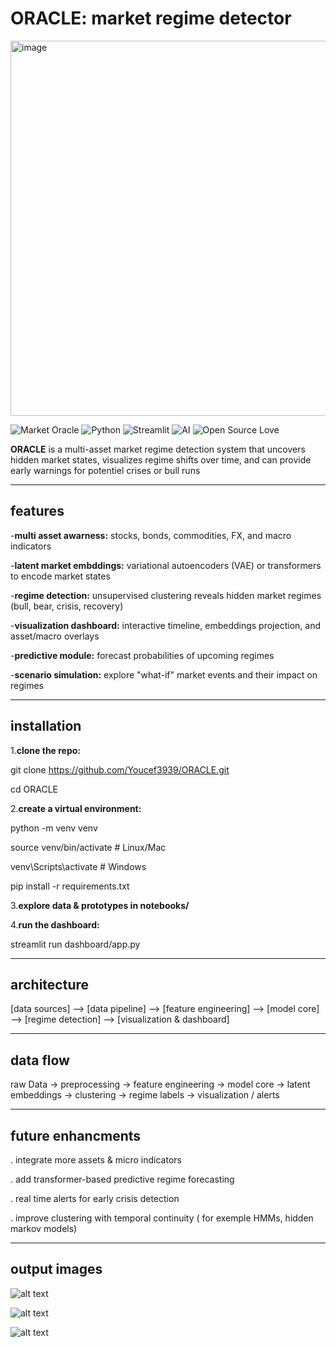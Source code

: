 # ORACLE: market regime detector

<img width="800" height="600" alt="image" src="https://github.com/user-attachments/assets/12388386-fd74-446a-af75-2c97d2151d91" />

![Market Oracle](https://img.shields.io/badge/ORACLE-🔮-purple)
![Python](https://img.shields.io/badge/Python-3.10%2B-blue?logo=python)
![Streamlit](https://img.shields.io/badge/Streamlit-Dashboard-red?logo=streamlit)
![AI](https://img.shields.io/badge/AI%20ML-transformers-orange)
![Open Source Love](https://badges.frapsoft.com/os/v1/open-source.svg?v=103) 
  
**ORACLE** is a multi-asset market regime detection system that uncovers hidden market states, visualizes regime shifts over time, and can provide early warnings for potentiel crises or bull runs  
 
---
 
## features 
-**multi asset awarness:** stocks, bonds, commodities, FX, and macro indicators  
 
-**latent market embddings:** variational autoencoders (VAE) or transformers to encode market states 
  
-**regime detection:** unsupervised clustering reveals hidden market regimes (bull, bear, crisis, recovery)

-**visualization dashboard:** interactive timeline, embeddings projection, and asset/macro overlays

-**predictive module:** forecast probabilities of upcoming regimes 

-**scenario simulation:** explore "what-if" market events and their impact on regimes 
 
---

## installation

1.**clone the repo:**

git clone https://github.com/Youcef3939/ORACLE.git

cd ORACLE

2.**create a virtual environment:**  

python -m venv venv

source venv/bin/activate  # Linux/Mac

venv\Scripts\activate     # Windows

pip install -r requirements.txt

3.**explore data & prototypes in notebooks/**  

4.**run the dashboard:** 

streamlit run dashboard/app.py 


---

## architecture
[data sources] --> [data pipeline] --> [feature engineering] --> [model core] --> [regime detection] --> [visualization & dashboard]


---

## data flow
raw Data → preprocessing → feature engineering → model core → latent embeddings → clustering → regime labels → visualization / alerts 


---

## future enhancments
. integrate more assets & micro indicators

. add transformer-based predictive regime forecasting

. real time alerts for early crisis detection

. improve clustering with temporal continuity ( for exemple HMMs, hidden markov models)


---

## output images
![alt text](<Capture d'écran 2025-09-09 020144.png>)

![alt text](<Capture d'écran 2025-09-09 020126.png>)

![alt text](<Capture d'écran 2025-09-09 020103.png>)
